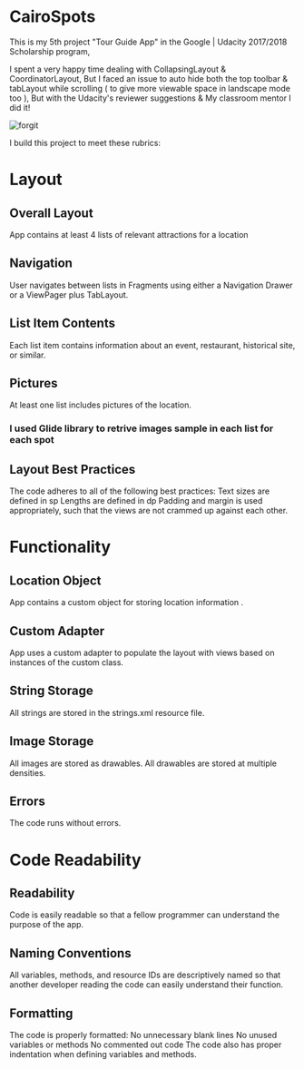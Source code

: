 # CairoSpots
This is my 5th project "Tour Guide App" in the Google | Udacity 2017/2018 Scholarship program,

I spent a very happy time dealing with CollapsingLayout & CoordinatorLayout, But I faced an issue to auto hide both the top toolbar & tabLayout while scrolling ( to give more viewable space in landscape mode too ), But with the Udacity's reviewer suggestions & My classroom mentor I did it!


![forgit](https://user-images.githubusercontent.com/33489751/44407065-7ba8c600-a55d-11e8-8b7f-4e31285eddcf.png)



I build this project to meet these rubrics:

# Layout
## Overall Layout
App contains at least 4 lists of relevant attractions for a location

## Navigation
User navigates between lists in Fragments using either a Navigation Drawer or a ViewPager plus TabLayout.

## List Item Contents
Each list item contains information about an event, restaurant, historical site, or similar.

## Pictures
At least one list includes pictures of the location.
### I used Glide library to retrive images sample in each list for each spot 

## Layout Best Practices
The code adheres to all of the following best practices:
Text sizes are defined in sp
Lengths are defined in dp
Padding and margin is used appropriately, such that the views are not crammed up against each other.


# Functionality

## Location Object
App contains a custom object for storing location information .

## Custom Adapter
App uses a custom adapter to populate the layout with views based on instances of the custom class.

## String Storage
All strings are stored in the strings.xml resource file.

## Image Storage
All images are stored as drawables.
All drawables are stored at multiple densities.

## Errors
The code runs without errors.

# Code Readability

## Readability
Code is easily readable so that a fellow programmer can understand the purpose of the app.

## Naming Conventions
All variables, methods, and resource IDs are descriptively named so that another developer reading the code can easily understand their function.

## Formatting
The code is properly formatted:
No unnecessary blank lines
No unused variables or methods
No commented out code
The code also has proper indentation when defining variables and methods.
